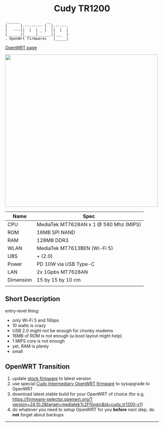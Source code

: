 <h1 align="center"> Cudy TR1200 </h1>

```Sh
.______            __  
|      |.--.--.-- |  |.--.--.  
|   ---||  |  | _ |  ||  |  | 
|______||_____|______||___  |  
. OpenWrt firmwares   |_____|
```

[OpenWRT page](https://openwrt.org/toh/cudy/tr1200)

<img src="https://www.cudy.com/cdn/shop/files/TR1200.png" width="500" align="center">

| Name      | Spec                                        |
| --------- | ------------------------------------------- |
| CPU       | MediaTek MT7628AN x 1 @ 580 Mhz (MIPS)      |
| ROM       | 16MB SPI NAND                               |
| RAM       | 128MB DDR3                                  |
| WLAN      | MediaTek MT7613BEN (Wi-Fi 5)                |
| UBS       | + (2.0)                                     |
| Power     | PD 10W via USB Type-C                       |
| LAN       | 2x 1Gpbs MT7628AN                           |
| Dimension | 15 by 15 by 10 cm                           |
|           |                                             |

## Short Description

entry-level thing:
- only Wi-Fi 5 and 1Gbps
- 10 watts is crazy
- USB 2.0 *might* not be enough for chonky modems
- 16MB of ROM is not enough (u-boot layout might help)
- 1 MIPS core is not enough
- yet, RAM is plenty
- small

## OpenWRT Transition 

1. update [stock firmware](https://www.cudy.com/pages/download-center/tr1200-1-0) to latest version
2. use special [Cudy Intermediary OpenWRT firmware](https://drive.google.com/drive/folders/1BKVarlwlNxf7uJUtRhuMGUqeCa5KpMnj?usp=sharing&pli=1) to sysupgrade to OpenWRT
3. download latest stable build for your OpenWRT of choice (for e.g. https://firmware-selector.openwrt.org/?version=24.10.2&target=mediatek%2Ffilogic&id=cudy_tr1200-v1)
4. do whatever you need to setup OpenWRT for you **before** next step, do **not** forget about backups
---